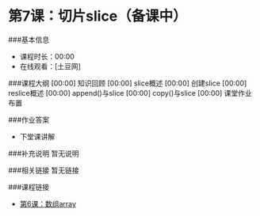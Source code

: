 第7课：切片slice（备课中）
==========================

###基本信息
- 课程时长：00:00
- 在线观看：[土豆网]

###课程大纲
	[00:00] 知识回顾
	[00:00] slice概述
	[00:00] 创建slice
	[00:00] reslice概述
	[00:00] append()与slice
	[00:00] copy()与slice
	[00:00] 课堂作业布置
	
###作业答案
- 下堂课讲解

###补充说明
暂无说明

###相关链接
暂无链接

###课程链接
- [第6课：数组array](../lecture6/lecture6.md)